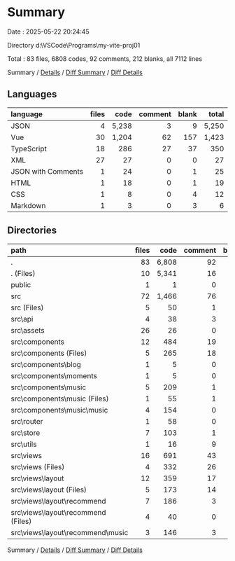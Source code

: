 # Summary

Date : 2025-05-22 20:24:45

Directory d:\\VSCode\\Programs\\my-vite-proj01

Total : 83 files,  6808 codes, 92 comments, 212 blanks, all 7112 lines

Summary / [Details](details.md) / [Diff Summary](diff.md) / [Diff Details](diff-details.md)

## Languages
| language | files | code | comment | blank | total |
| :--- | ---: | ---: | ---: | ---: | ---: |
| JSON | 4 | 5,238 | 3 | 9 | 5,250 |
| Vue | 30 | 1,204 | 62 | 157 | 1,423 |
| TypeScript | 18 | 286 | 27 | 37 | 350 |
| XML | 27 | 27 | 0 | 0 | 27 |
| JSON with Comments | 1 | 24 | 0 | 1 | 25 |
| HTML | 1 | 18 | 0 | 1 | 19 |
| CSS | 1 | 8 | 0 | 4 | 12 |
| Markdown | 1 | 3 | 0 | 3 | 6 |

## Directories
| path | files | code | comment | blank | total |
| :--- | ---: | ---: | ---: | ---: | ---: |
| . | 83 | 6,808 | 92 | 212 | 7,112 |
| . (Files) | 10 | 5,341 | 16 | 19 | 5,376 |
| public | 1 | 1 | 0 | 0 | 1 |
| src | 72 | 1,466 | 76 | 193 | 1,735 |
| src (Files) | 5 | 50 | 1 | 16 | 67 |
| src\\api | 4 | 38 | 3 | 7 | 48 |
| src\\assets | 26 | 26 | 0 | 0 | 26 |
| src\\components | 12 | 484 | 19 | 59 | 562 |
| src\\components (Files) | 5 | 265 | 18 | 38 | 321 |
| src\\components\\blog | 1 | 5 | 0 | 1 | 6 |
| src\\components\\moments | 1 | 5 | 0 | 1 | 6 |
| src\\components\\music | 5 | 209 | 1 | 19 | 229 |
| src\\components\\music (Files) | 1 | 55 | 1 | 3 | 59 |
| src\\components\\music\\music | 4 | 154 | 0 | 16 | 170 |
| src\\router | 1 | 58 | 0 | 5 | 63 |
| src\\store | 7 | 103 | 1 | 13 | 117 |
| src\\utils | 1 | 16 | 9 | 4 | 29 |
| src\\views | 16 | 691 | 43 | 89 | 823 |
| src\\views (Files) | 4 | 332 | 26 | 34 | 392 |
| src\\views\\layout | 12 | 359 | 17 | 55 | 431 |
| src\\views\\layout (Files) | 5 | 173 | 14 | 21 | 208 |
| src\\views\\layout\\recommend | 7 | 186 | 3 | 34 | 223 |
| src\\views\\layout\\recommend (Files) | 4 | 40 | 0 | 13 | 53 |
| src\\views\\layout\\recommend\\music | 3 | 146 | 3 | 21 | 170 |

Summary / [Details](details.md) / [Diff Summary](diff.md) / [Diff Details](diff-details.md)